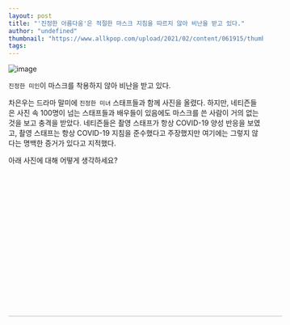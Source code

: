 ```yaml
---
layout: post
title: "'진정한 아름다움'은 적절한 마스크 지침을 따르지 않아 비난을 받고 있다."
author: "undefined"
thumbnail: "https://www.allkpop.com/upload/2021/02/content/061915/thumb/1612656938-20210206-drama.jpg"
tags: 
---
```



![image](https://www.allkpop.com/upload/2021/02/content/061915/1612656938-20210206-drama.jpg)

`진정한 미인`이 마스크를 착용하지 않아 비난을 받고 있다.

차은우는 드라마 말미에 `진정한 미녀` 스태프들과 함께 사진을 올렸다. 하지만, 네티즌들은 사진 속 100명이 넘는 스태프들과 배우들이 있음에도 마스크를 쓴 사람이 거의 없는 것을 보고 충격을 받았다. 네티즌들은 촬영 스태프가 항상 COVID-19 양성 반응을 보였고, 촬영 스태프는 항상 COVID-19 지침을 준수했다고 주장했지만 여기에는 그렇지 않다는 명백한 증거가 있다고 지적했다.

아래 사진에 대해 어떻게 생각하세요?


<div class="video_wrapper" style="padding-top: 56.25%;">
    <iframe class="instagram-media" id="instagram-embed-0" src="https://www.instagram.com/p/CK5WLsxDse7/embed/captioned/?cr=1&amp;v=13&amp;wp=1080&amp;rd=https%3A%2F%2Fwww.allkpop.com&amp;rp=%2Farticle%2F2021%2F02%2Ftrue-beauty-under-fire-for-not-following-proper-mask-guidelines#%7B%22ci%22%3A0%2C%22os%22%3A1664.2949999077246%2C%22ls%22%3A1351.024999981746%2C%22le%22%3A1400.5899999756366%7D" allowtransparency="true" allowfullscreen="true" frameborder="0" height="0" data-instgrm-payload-id="instagram-media-payload-0" scrolling="no" style="background: white; max-width: 540px; width: calc(100% - 2px); border-radius: 3px; border: 1px solid rgb(219, 219, 219); box-shadow: none; display: block; margin: 0px; min-width: 326px; padding: 0px; position: absolute;"></iframe>
</div>
